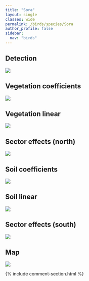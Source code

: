 ```yaml
---
title: "Sora"
layout: single
classes: wide
permalink: /birds/species/Sora
author_profile: false
sidebar:
  nav: "birds"
---
```


<h2>Detection</h2>

<a href="https://beallen.github.io/DevelopmentWebsite/assets/images/birds/Sora/det.jpg">
<img src="https://beallen.github.io/DevelopmentWebsite/assets/images/birds/Sora/det.jpg">
</a>

<h2>Vegetation coefficients</h2>

<a href="https://beallen.github.io/DevelopmentWebsite/assets/images/birds/Sora/veghf.jpg">
<img src="https://beallen.github.io/DevelopmentWebsite/assets/images/birds/Sora/veghf.jpg">
</a>

<h2>Vegetation linear</h2>

<a href="https://beallen.github.io/DevelopmentWebsite/assets/images/birds/Sora/lin-north.jpg">
<img src="https://beallen.github.io/DevelopmentWebsite/assets/images/birds/Sora/lin-north.jpg">
</a>

<h2>Sector effects (north)</h2>

<a href="https://beallen.github.io/DevelopmentWebsite/assets/images/birds/Sora/sector-north.jpg">
<img src="https://beallen.github.io/DevelopmentWebsite/assets/images/birds/Sora/sector-north.jpg">
</a>

<h2>Soil coefficients</h2>

<a href="https://beallen.github.io/DevelopmentWebsite/assets/images/birds/Sora/soilhf.jpg">
<img src="https://beallen.github.io/DevelopmentWebsite/assets/images/birds/Sora/soilhf.jpg">
</a>

<h2>Soil linear</h2>

<a href="https://beallen.github.io/DevelopmentWebsite/assets/images/birds/Sora/lin-south.jpg">
<img src="https://beallen.github.io/DevelopmentWebsite/assets/images/birds/Sora/lin-south.jpg">
</a>

<h2>Sector effects (south)</h2>

<a href="https://beallen.github.io/DevelopmentWebsite/assets/images/birds/Sora/sector-south.jpg">
<img src="https://beallen.github.io/DevelopmentWebsite/assets/images/birds/Sora/sector-south.jpg">
</a>

<h2>Map</h2>

<a href="https://beallen.github.io/DevelopmentWebsite/assets/images/birds/Sora/map.jpg">
<img src="https://beallen.github.io/DevelopmentWebsite/assets/images/birds/Sora/map.jpg">
</a>

{% include comment-section.html %}
